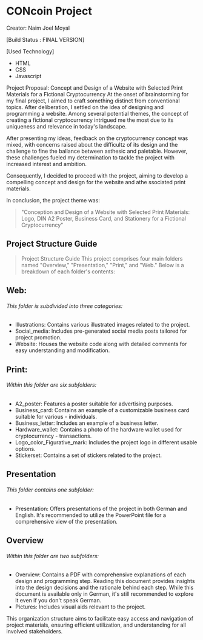 # CONcoin Project
Creator: Naim Joel Moyal

[Build Status : FINAL VERSION]

[Used Technology]
- HTML
- CSS
- Javascript


Project Proposal: 
Concept and Design of a Website with Selected Print Materials for a Fictional Cryptocurrency
At the onset of brainstorming for my final project, I aimed to craft something distinct from conventional topics. After deliberation, I settled on the idea of designing and programming a website. Among several potential themes, the concept of creating a fictional cryptocurrency intrigued me the most due to its uniqueness and relevance in today's landscape.

After presenting my ideas, feedback on the cryptocurrency concept was mixed, with concerns raised about the difficultz of its design and the challenge to fine the ballance between asthesic and paletable. However, these challenges fueled my determination to tackle the project with increased interest and ambition.

Consequently, I decided to proceed with the project, aiming to develop a compelling concept and design for the website and athe ssociated print materials.

In conclusion, the project theme was:

> "Conception and Design of a Website with Selected Print Materials: Logo, DIN A2 Poster, Business Card, and Stationery for a Fictional Cryptocurrency"


## Project Structure Guide

> Project Structure Guide
This project comprises four main folders named "Overview," "Presentation," "Print," and "Web." Below is a breakdown of each folder's contents:

 ## Web:
 ###### This folder is subdivided into three categories: ######
 
- Illustrations: Contains various illustrated images related to the project.
- Social_media: Includes pre-generated social media posts tailored for project promotion.
- Website: Houses the website code along with detailed comments for easy understanding and modification.


## Print: 
 ###### Within this folder are six subfolders: ######
- A2_poster: Features a poster suitable for advertising purposes.
- Business_card: Contains an example of a customizable business card suitable for various - individuals.
- Business_letter: Includes an example of a business letter.
- Hardware_wallet: Contains a photo of the hardware wallet used for cryptocurrency -    transactions.
- Logo_color_Figurative_mark: Includes the project logo in different usable options.
- Stickerset: Contains a set of stickers related to the project.
 
 
## Presentation
  ###### This folder contains one subfolder: ######
- Presentation: Offers presentations of the project in both German and English. It's recommended to utilize the PowerPoint file for a comprehensive view of the presentation.


## Overview
 ###### Within this folder are two subfolders: ######
 - Overview: Contains a PDF with comprehensive explanations of each design and programming step. Reading this document provides insights into the design decisions and the rationale behind each step. While this document is available only in German, it's still recommended to explore it even if you don't speak German.
- Pictures: Includes visual aids relevant to the project.


This organization structure aims to facilitate easy access and navigation of project materials, ensuring efficient utilization, and understanding for all involved stakeholders.


